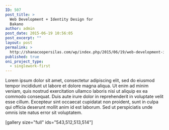 ```yaml
---
ID: 507
post_title: >
  Web Development + Identity Design for
  Bakano
author: admin
post_date: 2015-06-19 10:56:05
post_excerpt: ""
layout: post
permalink: >
  http://shanacoopersilas.com/wp/index.php/2015/06/19/web-development-identity-design-for-bakano/
published: true
oni_project_type:
  - singlework-first
---
```

Lorem ipsum dolor sit amet, consectetur adipiscing elit, sed do eiusmod tempor incididunt ut labore et dolore magna aliqua. Ut enim ad minim veniam, quis nostrud exercitation ullamco laboris nisi ut aliquip ex ea commodo consequat. Duis aute irure dolor in reprehenderit in voluptate velit esse cillum. Excepteur sint occaecat cupidatat non proident, sunt in culpa qui officia deserunt mollit anim id est laborum. Sed ut perspiciatis unde omnis iste natus error sit voluptatem.

[gallery size="full" ids="543,512,513,514"]